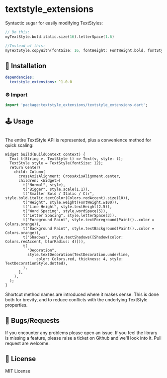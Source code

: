 # textstyle_extensions

Syntactic sugar for easily modifying TextStyles:
```dart
// Do this:
myTextStyle.bold.italic.size(16).letterSpace(1.6)

//Instead of this:
myTextStyle.copyWith(fontSize: 16, fontWeight: FontWeight.bold, fontStyle: FontStyle.italic, letterSpacing: 1.6,)
```

## 🔨 Installation
```yaml
dependencies:
  textstyle_extensions: ^1.0.0
```

### ⚙ Import

```dart
import 'package:textstyle_extensions/textstyle_extensions.dart';
```

## 🕹️ Usage

<img src="https://i.imgur.com/jAhwBGX.png" alt="" />

The entire TextStyle API is represented, plus a convenience method for quick scaling:
```
Widget build(BuildContext context) {
  Text t(String v, TextStyle t) => Text(v, style: t);
  TextStyle style = TextStyle(fontSize: 12);
  return Center(
    child: Column(
      crossAxisAlignment: CrossAxisAlignment.center,
      children: <Widget>[
        t("Normal", style),
        t("Bigger", style.scale(1.1)),
        t("Smaller Bold / Italic / Clr", style.bold.italic.textColor(Colors.redAccent).size(10)),
        t("Weight", style.weight(FontWeight.w100)),
        t("Line Height", style.textHeight(2.5)),
        t("Word Spacing", style.wordSpace(5)),
        t("Letter Spacing", style.letterSpace(3)),
        t("Foreground Paint", style.textForeground(Paint()..color = Colors.orange)),
        t("Background Paint", style.textBackground(Paint()..color = Colors.orange)),
        t("Shadows", style.textShadows([Shadow(color: Colors.redAccent, blurRadius: 4)])),
        t(
          "Decoration",
          style.textDecoration(TextDecoration.underline,
              color: Colors.red, thickness: 4, style: TextDecorationStyle.dotted),
        ),
      ],
    ),
  );
}
```
Shortcut method names are introduced where it makes sense. This is done both for brevity, and to reduce conflicts with the underlying TextStyle properties.

## 🐞 Bugs/Requests

If you encounter any problems please open an issue. If you feel the library is missing a feature, please raise a ticket on Github and we'll look into it. Pull request are welcome.

## 📃 License

MIT License


